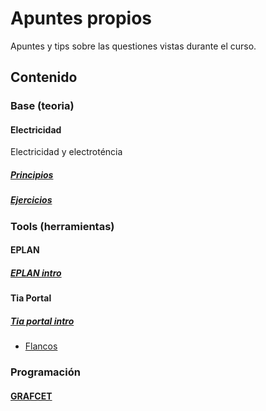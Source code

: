 # Apuntes propios
Apuntes y tips sobre las questiones vistas durante el curso.
## Contenido
### Base (teoria)
#### Electricidad
Electricidad y electroténcia
##### [Principios](./electricidad/principios.md)
##### [Ejercicios](./electricidad/ejercicios.md)
### Tools (herramientas)
#### EPLAN
##### [EPLAN intro](./eplan/intro.md)
#### Tia Portal
##### [Tia portal intro](./tia/start.md)
- [Flancos](./tia/flancos.md)
### Programación
#### [GRAFCET](./programacion/grafcet.md)

